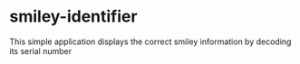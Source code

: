 # smiley-identifier
This simple application displays the correct smiley information by decoding its serial number
